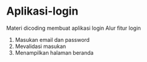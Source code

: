 # Aplikasi-login
Materi dicoding membuat aplikasi login
Alur fitur login
1. Masukan email dan password
2. Mevalidasi masukan
3. Menampilkan halaman beranda
